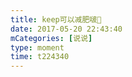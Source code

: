 ```yaml
---
title: keep可以减肥啵🧐
date: 2017-05-20 22:43:40
mCategories: [说说]
type: moment
time: t224340
---
```


<div id="pics-20170520224340"></div>

<script src="/lib/moment/pics.js"></script>
<script>
var data = [
    {"link": "2017-05-20_000000.jpeg", "type": "shuoshuo"}
];
picsRender(data, "pics-20170520224340");
</script>
